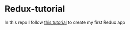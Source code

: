 # Redux-tutorial
In this repo I follow [this tutorial](https://www.youtube.com/watch?v=bbkBuqC1rU4) to create my first Redux app
